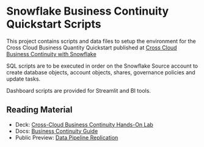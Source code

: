 # Snowflake Business Continuity Quickstart Scripts

This project contains scripts and data files to setup the environment for the Cross Cloud Business Quantity Quickstart published at
[Cross Cloud Business Continuity with Snowflake](https://quickstarts.snowflake.com/guide/cross_cloud_business_continuity/index.html?index=..%2F..index#0)

SQL scripts are to be executed in order on the Snowflake Source account to create database objects, account objects, shares, governance policies and update tasks.

Dashboard scripts are provided for Streamlit and BI tools.

## Reading Material

- Deck: [Cross-Cloud Business Continuity Hands-On Lab](https://drive.google.com/file/d/15tDG-h6ZtsFSB_iJWPeLxyfQBnL4b5jm/view?usp=drive_link)
- Docs: [Business Continuity Guide](https://docs.snowflake.com/en/user-guide/replication-intro)
- Public Preview: [Data Pipeline Replication](https://docs.snowflake.com/en/user-guide/account-replication-stages-pipes-load-history)
